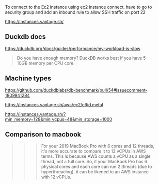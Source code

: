 To connect to the Ec2 instance using ec2 instance connect, have to go to security group and add an inbound rule to allow SSH traffic on port 22

https://instances.vantage.sh/


## Duckdb docs


https://duckdb.org/docs/guides/performance/my-workload-is-slow
> Do you have enough memory? DuckDB works best if you have 5-10GB memory per CPU core.

## Machine types

https://github.com/duckdblabs/db-benchmark/pull/54#issuecomment-1809941284

https://instances.vantage.sh/aws/ec2/c6id.metal

https://instances.vantage.sh/?min_memory=128&min_vcpus=48&min_storage=1000

## Comparison to macbook

>>>For your 2019 MacBook Pro with 6 cores and 12 threads, it's more accurate to compare it to 12 vCPUs in AWS terms. This is because AWS counts a vCPU as a single thread, not a full core. So, if your MacBook Pro has 6 physical cores and each core can run 2 threads (due to hyperthreading), it can be likened to an AWS instance with 12 vCPUs.
